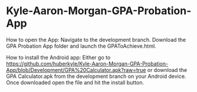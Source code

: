 # Kyle-Aaron-Morgan-GPA-Probation-App
How to open the App: Navigate to the development branch. Download the GPA Probation App folder and launch the GPAToAchieve.html.

How to install the Android app: Either go to https://github.com/huberkyle/Kyle-Aaron-Morgan-GPA-Probation-App/blob/Development/GPA%20Calculator.apk?raw=true or download the GPA Calculator.apk from the development branch on your Android device. Once downloaded open the file and hit the install button.
